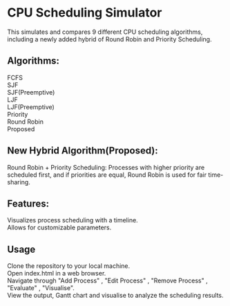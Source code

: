 # CPU Scheduling Simulator

This simulates and compares 9 different CPU scheduling algorithms, including a newly added hybrid of Round Robin and Priority Scheduling.

## Algorithms:
FCFS<br/>
SJF<br/>
SJF(Preemptive)<br/>
LJF<br/>
LJF(Preemptive)<br/>
Priority<br/>
Round Robin<br/>
Proposed<br/>

## New Hybrid Algorithm(Proposed):
Round Robin + Priority Scheduling: Processes with higher priority are scheduled first, and if priorities are equal, Round Robin is used for fair time-sharing.

## Features:
Visualizes process scheduling with a timeline.<br/>
Allows for customizable parameters.<br/>

## Usage
Clone the repository to your local machine.<br/>
Open index.html in a web browser.<br/>
Navigate through "Add Process" , "Edit Process" , "Remove Process" , "Evaluate" , "Visualise".<br/>
View the output, Gantt chart and visualise to analyze the scheduling results.<br/>
